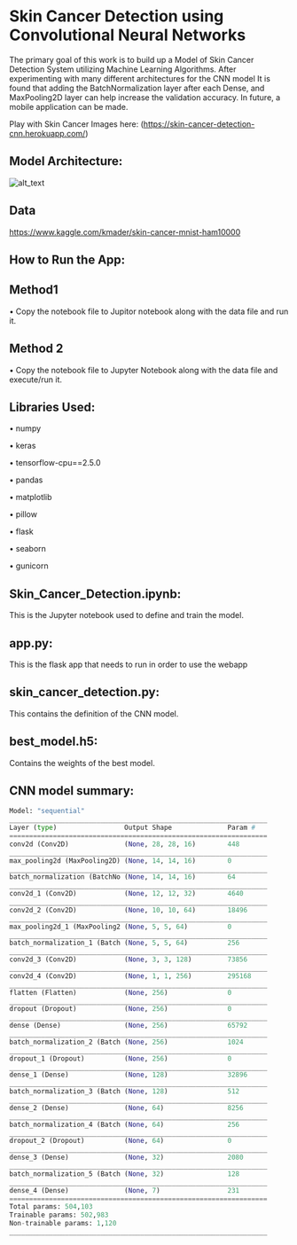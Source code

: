 # Skin Cancer Detection using Convolutional Neural Networks

The primary goal of this work is to build up a Model of Skin Cancer Detection System utilizing Machine Learning Algorithms. After experimenting with many different architectures for the CNN model It is found that adding the BatchNormalization layer after each Dense, and MaxPooling2D layer can help increase the validation accuracy. In future, a mobile application can be made.

Play with Skin Cancer Images here: (https://skin-cancer-detection-cnn.herokuapp.com/)

## Model Architecture:

![alt_text](https://github.com/charanhu/Skin-Cancer-Detection-MNIST/blob/main/model_architecture.png)

## Data

https://www.kaggle.com/kmader/skin-cancer-mnist-ham10000


## How to Run the App:

## Method1
• Copy the notebook file to Jupitor notebook along with the data file and run it.

## Method 2
• Copy the notebook file to Jupyter Notebook along with the data file and execute/run it.

## Libraries Used: 

• numpy

• keras

• tensorflow-cpu==2.5.0

• pandas

• matplotlib

• pillow

• flask

• seaborn

• gunicorn

## Skin_Cancer_Detection.ipynb:
This is the Jupyter notebook used to define and train the model.

## app.py:
This is the flask app that needs to run in order to use the webapp

## skin_cancer_detection.py:
This contains the definition of the CNN model.

## best_model.h5:
Contains the weights of the best model.

## CNN model summary:

```python
Model: "sequential"
_________________________________________________________________
Layer (type)                 Output Shape              Param #   
=================================================================
conv2d (Conv2D)              (None, 28, 28, 16)        448       
_________________________________________________________________
max_pooling2d (MaxPooling2D) (None, 14, 14, 16)        0         
_________________________________________________________________
batch_normalization (BatchNo (None, 14, 14, 16)        64        
_________________________________________________________________
conv2d_1 (Conv2D)            (None, 12, 12, 32)        4640      
_________________________________________________________________
conv2d_2 (Conv2D)            (None, 10, 10, 64)        18496     
_________________________________________________________________
max_pooling2d_1 (MaxPooling2 (None, 5, 5, 64)          0         
_________________________________________________________________
batch_normalization_1 (Batch (None, 5, 5, 64)          256       
_________________________________________________________________
conv2d_3 (Conv2D)            (None, 3, 3, 128)         73856     
_________________________________________________________________
conv2d_4 (Conv2D)            (None, 1, 1, 256)         295168    
_________________________________________________________________
flatten (Flatten)            (None, 256)               0         
_________________________________________________________________
dropout (Dropout)            (None, 256)               0         
_________________________________________________________________
dense (Dense)                (None, 256)               65792     
_________________________________________________________________
batch_normalization_2 (Batch (None, 256)               1024      
_________________________________________________________________
dropout_1 (Dropout)          (None, 256)               0         
_________________________________________________________________
dense_1 (Dense)              (None, 128)               32896     
_________________________________________________________________
batch_normalization_3 (Batch (None, 128)               512       
_________________________________________________________________
dense_2 (Dense)              (None, 64)                8256      
_________________________________________________________________
batch_normalization_4 (Batch (None, 64)                256       
_________________________________________________________________
dropout_2 (Dropout)          (None, 64)                0         
_________________________________________________________________
dense_3 (Dense)              (None, 32)                2080      
_________________________________________________________________
batch_normalization_5 (Batch (None, 32)                128       
_________________________________________________________________
dense_4 (Dense)              (None, 7)                 231       
=================================================================
Total params: 504,103
Trainable params: 502,983
Non-trainable params: 1,120
_________________________________________________________________
```
